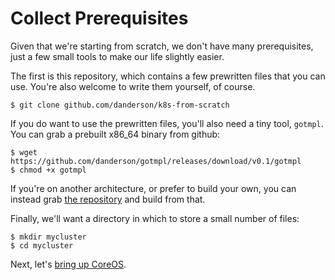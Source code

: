 # Collect Prerequisites

Given that we're starting from scratch, we don't have many
prerequisites, just a few small tools to make our life slightly
easier.

The first is this repository, which contains a few prewritten files
that you can use. You're also welcome to write them yourself, of
course.

```console
$ git clone github.com/danderson/k8s-from-scratch
```

If you do want to use the prewritten files, you'll also need a tiny tool, `gotmpl`. You can grab a prebuilt x86_64 binary from github:

```console
$ wget https://github.com/danderson/gotmpl/releases/download/v0.1/gotmpl
$ chmod +x gotmpl
```

If you're on another architecture, or prefer to build your own, you
can instead grab [the repository](https://github.com/danderson/gotmpl)
and build from that.

Finally, we'll want a directory in which to store a small number of files:

```console
$ mkdir mycluster
$ cd mycluster
```

Next, let's [bring up CoreOS](/CoreOS-Bringup.md).
